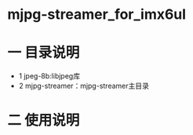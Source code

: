 # mjpg-streamer_for_imx6ul
# 一 目录说明  
* 1 jpeg-8b:libjpeg库  
* 2 mjpg-streamer：mjpg-streamer主目录  

# 二 使用说明
